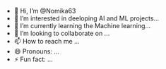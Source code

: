 - 👋 Hi, I’m @Nomika63
- 👀 I’m interested in deeloping AI and ML projects...
- 🌱 I’m currently learning the Machine learning...
- 💞️ I’m looking to collaborate on ...
- 📫 How to reach me ...
- 😄 Pronouns: ...
- ⚡ Fun fact: ...

<!---
Nomika63/Nomika63 is a ✨ special ✨ repository because its `README.md` (this file) appears on your GitHub profile.
You can click the Preview link to take a look at your changes.
--->
